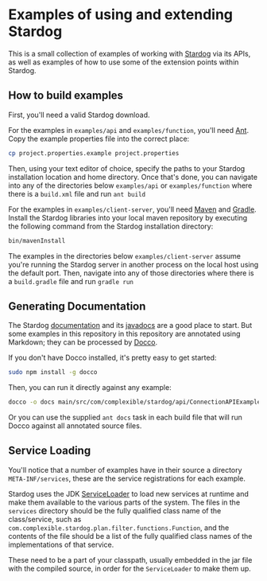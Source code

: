 # Examples of using and extending Stardog

This is a small collection of examples of working with [Stardog](http://stardog.com) via its APIs, as
well as examples of how to use some of the extension points within Stardog.

## How to build examples


First, you'll need a valid Stardog download.

For the examples in `examples/api` and `examples/function`, you'll need [Ant](http://ant.apache.org/).  Copy 
the example properties file into the correct place:

```bash
cp project.properties.example project.properties
```

Then, using your text editor of choice, specify the paths to your Stardog installation location and home directory.
Once that's done, you can navigate into any of the directories below `examples/api` or `examples/function` where there is a `build.xml` file
and run `ant build`


For the examples in `examples/client-server`, you'll need [Maven](http://maven.apache.org/) and [Gradle](http://www.gradle.org/).  Install
the Stardog libraries into your local maven repository by executing the following command from the Stardog installation directory:

```bash
bin/mavenInstall
```

The examples in the directories below `examples/client-server` assume you're running the Stardog server in another process on the local host
using the default port.  Then, navigate into any of those directories where there is a `build.gradle` file and run `gradle run`

## Generating Documentation

The Stardog [documentation](http://docs.stardog.com) and its [javadocs](http://docs.stardog.com/java/snarl) are a good
place to start. But some examples in this repository in this repository are annotated using Markdown; they can be processed by
[Docco](http://jashkenas.github.io/docco/).

If you don't have Docco installed, it's pretty easy to get started:

```bash
sudo npm install -g docco
```

Then, you can run it directly against any example:

```bash
docco -o docs main/src/com/complexible/stardog/api/ConnectionAPIExample.java
```

Or you can use the supplied `ant docs` task in each build file that will run Docco against all annotated source files.

## Service Loading

You'll notice that a number of examples have in their source a directory `META-INF/services`, these are the service
registrations for each example.

Stardog uses the JDK [ServiceLoader](http://docs.oracle.com/javase/6/docs/api/java/util/ServiceLoader.html) to load
new services at runtime and make them available to the various parts of the system.  The files in the `services`
directory should be the fully qualified class name of the class/service, such as `com.complexible.stardog.plan.filter.functions.Function`,
and the contents of the file should be a list of the fully qualified class names of the implementations of that service.

These need to be a part of your classpath, usually embedded in the jar file with the compiled source, in order for
the `ServiceLoader` to make them up.
